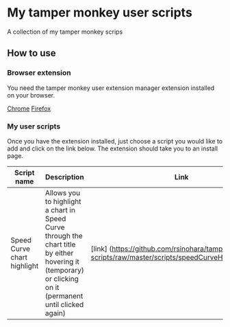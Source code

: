# My tamper monkey user scripts
A collection of my tamper monkey scrips

## How to use

### Browser extension
You need the tamper monkey user extension manager extension installed on your browser.


[Chrome](https://chrome.google.com/webstore/detail/tampermonkey/dhdgffkkebhmkfjojejmpbldmpobfkfo?hl=en)
[Firefox](https://addons.mozilla.org/en-US/firefox/addon/tampermonkey/)

### My user scripts

Once you have the extension installed, just choose a script you would like to add and click on the link below. The extension should take you to an install page.

Script name | Description | Link
--- | --- | ---
Speed Curve chart highlight | Allows you to highlight a chart in Speed Curve through the chart title by either hovering it (temporary) or clicking on it (permanent until clicked again) | [link] (https://github.com/rsinohara/tamper-monkey-scripts/raw/master/scripts/speedCurveHighlight.user.js)
